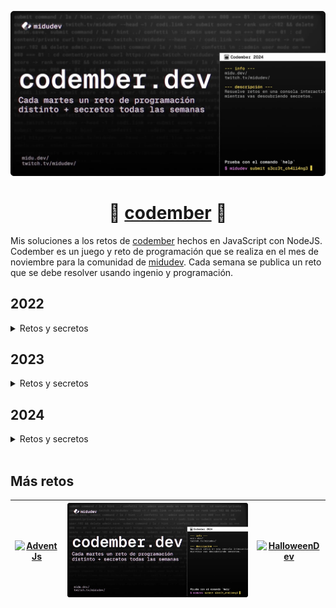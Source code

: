 <div align="center">

![Codember](./assets/codember.webp)

# 📗 [codember](https://codember.dev) 📗

</div>

Mis soluciones a los retos de [codember](https://codember.dev) hechos en JavaScript con NodeJS. Codember es un juego y reto de programación que se realiza en el mes de noviembre para la comunidad de [midudev](https://midu.dev). Cada semana se publica un reto que se debe resolver usando ingenio y programación.



## 2022
<details>
<summary>Retos y secretos</summary>


### Retos

- [Reto 1](https://github.com/cosmoart/codember/blob/main/2022/challenge01.md)
- [Reto 2](https://github.com/cosmoart/codember/blob/main/2022/challenge02.md)
- [Reto 3](https://github.com/cosmoart/codember/blob/main/2022/challenge03.md)
- [Reto 4](https://github.com/cosmoart/codember/blob/main/2022/challenge04.md)
- [Reto 5](https://github.com/cosmoart/codember/blob/main/2022/challenge05.md)

### Secretos

<details>
<summary>🖼️ 1) Imagen corrupta</summary>

<br/>

Navegando por las carpetas te puedes encontrar con una imagen corrupta que puedes ver con el comando que lee archivos. En la imagen se encuentra un comando que debes completar con el nombre de la persona que aparece allí.

<!-- $ say elon musk -->
<br/>

</details>

<details>

<summary>🐮 2) La vaca</summary>

<br/>

- La **vaca** te **dice** lo que debes hacer.
- Prueba con los nuevos comandos.
- Tony Monroe es el dueño de la vaca.

<!-- $ ping midu.dev -->
<br/>

</details>

<details>

<summary>🎊 3) Confeti</summary>

<br/>

Un simple comando que te tira confeti.

- El que persevera alcanza.
- El que persevera alcanza.
- El que persevera alcanza.

<!-- $ confetti  --- Enviar el comando varias veces -->
<br/>

</details>

<details>

<summary>🕹️ 4) Minijuego</summary>

<br/>

- Un comando que se encuentra en la lista de ayuda (help) te da una pista.
- Es un juego famoso que salio para la Game Boy.
- Consta de dos palabras: `___ ___`.

<!-- $ play tetris --- Con llenar una linea horizontal basta -->
<br/>

</details>

<details>

<summary>🛢️ 5) Rick roll</summary>

<br/>

- Usa el comando `do` con tres parametros: `do ___ ___ ___`.
- Es una frase icónica de un juego de la Nintendo 64.
- La frase tiene sentido, por ejemplo: `do a task now`.
- La relación con el [rick roll](https://www.youtube.com/watch?v=dQw4w9WgXcQ) es que el comando incluye una palabra de este.
- Es un easter egg en Google.

<!-- $ do a barrel roll -->
<br/>

</details>

<details>

<summary>🎭 6) Somos legión</summary>

<br/>

- Tienes un nuevo mensaje, puedes leerlo con el nuevo comando.
- Puedes obtener ayuda poniendo el nuevo comando con el parametro `--help`: `___ --help`.
- "109105100117" -> midu

<!-- submit t8vjh832948fcnal -->
<br/>

</details>

<details>

<summary>👽 7) Contra</summary>

<br/>

- En el juego _Contra_, había varios trucos que hacían el juego más fácil.
- Por ejemplo, hacer `Círculo, L1, Izquierda, R1, L2, X, R1, L1, Círculo, X` en _GTA V_ te da un coche de golf.
- No es necesario enviar un comando.

<!-- ⬆️, ⬆️, ⬇️, ⬇️, ⬅️, ➡️, ⬅️, ➡️, B, A  -->

<br/>

</details>

<details>

<summary>📦 8) npm run init</summary>

<br/>

- Ahora se puede acceder a la carpeta `public` con el comando.
- Escribe los comandos sin abreviarlos.

<!-- submit bug -->

<br/>

</details>

<br/>
<br/>

**_IMPORTANTE:_**

- Todos los comandos deben estar en inglés.
- En el archivo `CHANGELOG.md` puede haber pistas extra.
</details>


## 2023
<details>
<summary>Retos y secretos</summary>


### Retos

- [Reto 1](https://github.com/cosmoart/codember/blob/main/2023/challenge01.md)
- [Reto 2](https://github.com/cosmoart/codember/blob/main/2023/challenge02.md)
- [Reto 3](https://github.com/cosmoart/codember/blob/main/2023/challenge03.md)
- [Reto 4](https://github.com/cosmoart/codember/blob/main/2023/challenge04.md)
- [Reto 5](https://github.com/cosmoart/codember/blob/main/2023/challenge05.md)


### Secretos

<details>
<summary>👽 1) Contra</summary>

<br/>

- En el juego de la NES _Contra_ había varios trucos que hacían el juego más fácil, tienes que ejecutar uno de ellos.
- Por ejemplo, hacer `Círculo, L1, Izquierda, R1, L2, X, R1, L1, Círculo, X` en _GTA V_ te da un coche de golf.
- No es necesario enviar un comando, solo hacer una combinación de teclas.
- En _Contra_ este truco te daba 30 vidas.

<!-- ⬆️, ⬆️, ⬇️, ⬇️, ⬅️, ➡️, ⬅️, ➡️, B, A  -->
<br/>

</details>

<details>
<summary>🧑🏻‍🦲 2) Say my name</summary>

<br/>

- Usa los comandos para moverte entre carpetas y leer archivos. (Usa el comando `help` para obtener una lista de los comandos disponibles).
- La persona es el CEO de una importante empresa de hosting que empieza con V y termina con l.
- `name` No es lo mismo que `last-name`

<!-- $ submit rauch -->
<br/>

</details>

<details>
<summary>📅 3) La fecha especial</summary>

<br/>

- Tienes un nuevo email, puedes ver tus emails con el comando `mail`.
- Para leer un email usa el comando `mail <id>`.
- Recuerda usar el formato correcto para la fecha.

<!-- $ submit 2023-12-01 -->
<br/>

</details>

<details>
<summary>🎊 4) Confeti</summary>

<br/>

- Puedes leer el archivo `CHANGELOG.txt` para obtener información de la nueva versión.
- El que persevera alcanza.

<!-- $ confetti  --- Enviar el comando varias veces -->
<br/>

</details>

<details>
<summary>🪄 5) Magia!</summary>

<br/>

- Puedes leer el archivo `CHANGELOG.txt` para obtener información de la nueva versión.
- Es solo una palabra, en minúsculas.
- Existe una película de Disney con el mismo nombre.


<!-- $ submit itsmagic -->
<br/>

</details>

<details>

<summary>🟧 6) Adivinanza</summary>

<br/>

- Tienes un nuevo email, puedes ver tus emails con el comando `mail`.
- Para leer un email usa el comando `mail <id>`.
- Debes enviarlo con el comando submit: `submit <respuesta>`.


<!-- $ submit html -->
<br/>

</details>

<details>
<summary>🛢️ 7) Giro de barril</summary>

<br/>

- Puedes leer el archivo `CHANGELOG.txt` para obtener información de la nueva versión.
- Usa el comando `do` con tres parametros: `do ___ ___ ___`.
- La frase tiene sentido, por ejemplo: `do a task now`.
- El comando es en inglés.
- Es una frase icónica de un juego de la Nintendo 64.
- Es un easter egg en Google.


<!-- $ do a barrel roll -->
<br/>

</details>

<details>

<summary>🧑‍🚀 8) Astronauta</summary>

<br/>

- Para este secreto necesitas acceder a la carpeta `private`. El *mail* numero 3 te dice como acceder.
- En la carpeta `private` podrás leer el archivo `log_mars_mission.txt` con el comando cat: `cat log_mars_mission.txt`.


<!-- $ submit majortom -->
<br/>

</details>

<details>

<summary>🧑🏻‍🦲 9) Say my last name</summary>

<br/>

- Para este secreto necesitas acceder a la carpeta `private`. El *mail* numero 3 te dice como acceder.
- En la carpeta `private` podrás ver la imagen `ai.webp` con el comando cat: `cat ai.webp`.
- La persona **era** el CEO de una importante empresa de IA que empieza con O y termina con a.
- La persona ha sido noticia recientemente debido a su despido.
- `name` No es lo mismo que `last-name`


<!-- submit Altman -->
<br/>

</details>

<details>

<summary>🐄 10) La vaca dice</summary>

<br/>

- Puedes leer el archivo `CHANGELOG.txt` para obtener información de la nueva versión.
- Tienes un nuevo email, puedes ver tus emails con el comando `mail`.
- La **vaca** te **dice** lo que debes hacer.
- Es un solo comando formado por dos palabras juntas en inglés.
-	Referencia a un famoso paquete de npm.

<!-- cowsay -->
<!-- submit ping -->
<br/>


</details>
<details>

<summary>🐞 11) La adivinanza final</summary>

<br/>

- Tienes un nuevo email, puedes ver tus emails con el comando `mail`.
- Para leer un email usa el comando `mail <id>`.
- Es una palabra en inglés de 3 letras.

<!-- submit bug -->
<br/>


</details>
<details>

<summary>👾 12) Tetris</summary>

<br/>

- Puedes leer el archivo `CHANGELOG.txt` para obtener información de la nueva versión.
- Completa una linea.

<!-- play tetris -->
<!-- Con llenar una linea horizontal basta -->
<br/>


</details>
<details>

<summary>🪐 13) Marte</summary>

<br/>

- Para este secreto necesitas acceder a la carpeta `private`. El *mail* numero 3 te dice como acceder.
- En la carpeta `private` podrás leer el archivo `final_log_mars_mission.txt` con el comando cat: `cat final_log_mars_mission.txt`.
- Busca el comando en el texto.
- Son tres palabras: `___ ___ ___`.

<!-- npm install adventjs -->
<br/>


</details>

</details>



## 2024

<details>
<summary>Retos y secretos</summary>


### Retos

- [Reto 1](https://github.com/cosmoart/codember/blob/main/2024/challenge01.md)
- [Reto 2](https://github.com/cosmoart/codember/blob/main/2024/challenge02.md)


### Secretos

<details>
<summary>🌌 1) ¡Multiverso a salvo!</summary>

<br/>

- Presta atención al ultimo texto que da el comando `version` ![version](image.png)
- Decodifica en Base64
- La fecha te la da el comando `version`

<br/>
</details>


<details>
<summary>🔥 2) ¿Todo estará bien?</summary>

<br/>

- Navegando por las carpetas te puedes encontrar con la imagen "image.webp".
- Usa los comandos `ls`,`cd` y `cat` para moverte entre carpetas y leer archivos.

<br/>
</details>


<details>
<summary>👽 3) Contra</summary>

<br/>

`/hint - Pista #02`
- En el juego de la NES *Contra* había varios trucos que hacían el juego más fácil, tienes que ejecutar uno de ellos.
- Por ejemplo, hacer Círculo, L1, Izquierda, R1, L2, X, R1, L1, Círculo, X en GTA V te da un coche de golf.
- No es necesario enviar un comando, solo hacer una combinación de teclas.
- En Contra este truco te daba 30 vidas.

<br/>
</details>


<details>
<summary>📷 4) Observador Innato</summary>

<br/>

`/hint - Pista #05`
- Para compartir codember.dev usa el comando `share`.

<br/>
</details>



<details>
<summary>🎊 5) Confetti lanzado</summary>

<br/>

`/hint - Pista #02`

<br/>
</details>


<details>
<summary>👨‍💻 6) Hacker eliminado</summary>

<br/>

- Usa el comando `sudo` para iniciar sesión como administrador.
- Elimina al hacker que va ganando.

<br/>
</details>

</details>


<br/>

## Más retos

<table align="center">
	<thead>
		<tr>
			<th>
				<a href="https://github.com/cosmoart/adventJS" target="_blank" rel="noopener noreferrer">
					<img src="./assets/adventjs.avif" title="AdventJs"/>
				</a>
			</th>
			<th>
				<a href="https://github.com/cosmoart/codember" target="_blank" rel="noopener noreferrer">
					<img src="./assets/codember.webp" title="Codember"/>
				</a>
			</th>
			<th>
				<a href="https://github.com/cosmoart/HalloweenDev" target="_blank" rel="noopener noreferrer">
					<img src="./assets/halloween.avif" title="HalloweenDev"/>
				</a>
			</th>
		</tr>
	</thead>
</table>
